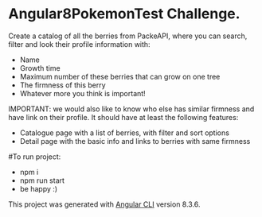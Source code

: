# Angular8PokemonTest Challenge. 
Create a catalog of all the berries from PackeAPI, where you can search, filter
and look their profile information with:
- Name
- Growth time
- Maximum number of these berries that can grow on one tree
- The firmness of this berry
- Whatever more you think is important!

IMPORTANT: we would also like to know who else has similar firmness and have link on their
profile.
It should have at least the following features:
- Catalogue page with a list of berries, with filter and sort options
- Detail page with the basic info and links to berries with same firmness

#To run project:
- npm i
- npm run start
- be happy :)

This project was generated with [Angular CLI](https://github.com/angular/angular-cli) version 8.3.6.



